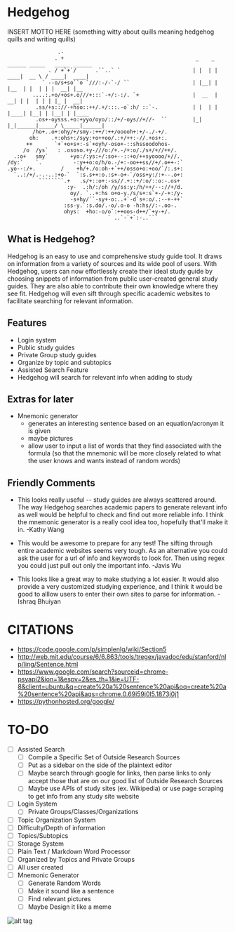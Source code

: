 # Hedgehog
INSERT MOTTO HERE (something witty about quills meaning hedgehog quills and writing quills)

                    .-                                        
                   . +                                          _    _ ______ _____   _____ ______
                 . / +`+`/      .``..` `                       | |  | |  ____|  __ \ / ____|  ____|
               ` --o/s+so``o `///:-/-`-/ ``                    | |__| | |__  | |  | | |  __| |__   
            ....:.+o/+os+.o///+:::`-+/:-:/. `+                 |  __  |  __| | |  | | | |_ |  __|  
             .ss/+s:://-+hso::++/.+/:::.-o`:h/ ::`-.           | |  | | |____| |__| | |__| | |____
             .os+-oysss.+o:+yyo/oyo/::/+/-oys//+//-  ``        |_|  |_|______|_____/ \_____|______|  
            /ho+..o+:ohy/+/smy-:++/:++/ooooh+:+/-./-+/.       
           oh:    .+:ohs+:/syy:+o++oo/.:+/++:-//.+os+:.       
          ++       `+`+o+s+:-s`+oyh/-oso+-::shssoodohos-      
         /o  /ys`   : .ososo.+y-///o:/+.-/+:o/./s+/+//++/.    
      .:o+   smy`       +yo:/:ys:+/:so+--::+o/++syoooo/+//.   
    /dy:`    `.          -:y++o:o/h/o.-/+:-oo++ss//+/.o++-:`  
    .yo--:/+.        /    +h/+./o:oh-+`++/osso+o:+oo/`/:.s+:  
      `..:/+/.-.-..:+o-`  `:s.s++:o.:s+-o+-`/oss+y:/:+--.o+:  
              ````````.+   .s/+::o+:-ss//.+::+/:o/::o:-.os+   
                       :y-  .:h/:/oh /y/ss:y:/h/++/--://+/d.  
                        oy/. `..+:hs o+o-y./s/s+:s`+-/-+:/y-  
                        -s+hy/``-sy+-o:..+`-d`s+:o/.:--+-++`  
                      :ss-y.`:s.do/.-o/.o-o -h:hs//:-.oo-.    
                      ohys:  +ho:-o/o`:++oos-d++/`+y-+/.      
                                    ` ..`-`+`:-..```  

## What is Hedgehog?
Hedgehog is an easy to use and comprehensive study guide tool. It draws on information from a variety of sources and its wide pool of users. With Hedgehog, users can now effortlessly create their ideal study guide by choosing snippets of information from public user-created general study guides. They are also able to contribute their own knowledge where they see fit. Hedgehog will even sift through specific academic websites to facilitate searching for relevant information.
<br>

## Features
- Login system
- Public study guides
- Private Group study guides
- Organize by topic and subtopics
- Assisted Search Feature
- Hedgehog will search for relevant info when adding to study

## Extras for later
- Mnemonic generator
  - generates an interesting sentence based on an equation/acronym it is given
  - maybe pictures
  - allow user to input a list of words that they find associated with the formula (so that the mnemonic will be more closely related to what the user knows and wants instead of random words)


## Friendly Comments
- This looks really useful -- study guides are always scattered around. The way Hedgehog searches academic papers to generate relevant info as well would be helpful to check and find out more reliable info. I think the mnemonic generator is a really cool idea too, hopefully that'll make it in. -Kathy Wang

- This would be awesome to prepare for any test! The sifting through entire academic websites seems very tough. As an alternative you could ask the user for a url of info and keywords to look for. Then using regex you could just pull out only the important info. -Javis Wu

- This looks like a great way to make studying a lot easier. It would also provide a very customized studying experience, and I think it would be good to alllow users to enter their own sites to parse for information. - Ishraq Bhuiyan

# CITATIONS
- https://code.google.com/p/simplenlg/wiki/Section5
- http://web.mit.edu/course/6/6.863/tools/tregex/javadoc/edu/stanford/nlp/ling/Sentence.html
- https://www.google.com/search?sourceid=chrome-psyapi2&ion=1&espv=2&es_th=1&ie=UTF-8&client=ubuntu&q=create%20a%20sentence%20api&oq=create%20a%20sentence%20api&aqs=chrome.0.69i59j0l5.1873j0j1
- https://pythonhosted.org/google/


# TO-DO
- [ ] Assisted Search
  - [ ] Compile a Specific Set of Outside Research Sources
  - [ ] Put as a sidebar on the side of the plaintext editor
  - [ ] Maybe search through google for links, then parse links to only accept those that are on our good list of Outside Research Sources
  - [ ] Maybe use APIs of study sites (ex. Wikipedia) or use page scraping to get info from any study site website
- [ ] Login System
  - [ ] Private Groups/Classes/Organizations
- [ ] Topic Organization System
 - [ ] Difficulty/Depth of information
 - [ ] Topics/Subtopics
- [ ] Storage System
 - [ ] Plain Text / Markdown Word Processor
 - [ ] Organized by Topics and Private Groups
 - [ ] All user created
- [ ] Mnemonic Generator
  - [ ] Generate Random Words
  - [ ] Make it sound like a sentence
  - [ ] Find relevant pictures
  - [ ] Maybe Design it like a meme

<!-- This is how you add images to GitHub Readme... -->
 ![alt tag](https://i.kinja-img.com/gawker-media/image/upload/s--pEKSmwzm--/c_scale,fl_progressive,q_80,w_800/1414228815325188681.jpg)
